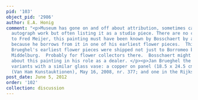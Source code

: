 ```yaml
---
pid: '103'
object_pid: '2986'
author: E.A. Honig
comment: "<p>Museum has gone on and off about attribution, sometimes calling it an
  autograph work but often listing it as a studio piece. There are no close copies/variants.</p><p>According
  to Fred Meijer, this painting must have been known by Bosschaert by about 1606/7
  because he borrows from it in one of his earliest flower pieces.  This means that
  Brueghel's earliest flower pieces were shipped not just to Borromeo but also  to
  Middelburg.  Probably for flower collectors there.  Bosschaert might have known
  about this painting in his role as a dealer. </p><p>Jan Brueghel the Younger painted
  variants with a similar glass vase: a copper on panel (18.5 x 24.5 cm) sold at auction
  (Van Ham Kunstauktionen), May 16, 2008, nr. 377; and one in the Rijksmuseum, Amsterdam.</p>"
post_date: June 5, 2012
order: '102'
collection: discussion
---
```

